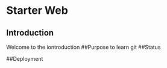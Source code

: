 # Starter Web

## Introduction
Welcome to the iontroduction
##Purpose
to learn git
##Status

##Deployment